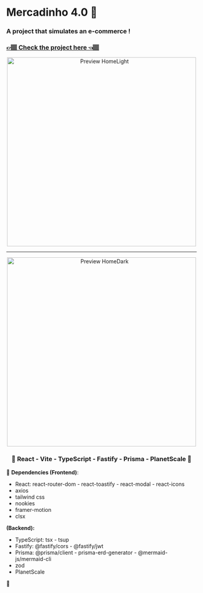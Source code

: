 <h1>Mercadinho 4.0 🛒</h1>
<h3>A project that simulates an e-commerce !</h3>
<h3><a href="https://mercadinho4-0.vercel.app/" target="_blank">👉🏽 Check the project here 👈🏽</a> </h3>
<div align='center'>
    <img width='500' src="https://github.com/carlos09v/Mercadinho4.0/blob/main/front/src/assets/HomeLightPreview.jpg?raw=true" alt="Preview HomeLight">
    <hr>
    <img width='500' src="https://github.com/carlos09v/Mercadinho4.0/blob/main/front/src/assets/HomeDarkPreview.jpg?raw=true" alt="Preview HomeDark">
    <h3>💜 React - Vite - TypeScript - Fastify - Prisma - PlanetScale 💜</h3>
</div>
<p>💚 <b>Dependencies (Frontend)</b>: 
    <ul>
        <li>React: react-router-dom - react-toastify - react-modal - react-icons</li>
        <li>axios</li>
        <li>tailwind css</li>
        <li>nookies</li>
        <li>framer-motion</li>
        <li>clsx</li>
    </ul>
    <b>(Backend):</b>
    <ul>
        <li>TypeScript: tsx - tsup</li>
        <li>Fastify: @fastify/cors - @fastify/jwt</li>
        <li>Prisma: @prisma/client - prisma-erd-generator - @mermaid-js/mermaid-cli</li>
        <li>zod</li>
        <li>PlanetScale</li>
    </ul>
💚</p>
